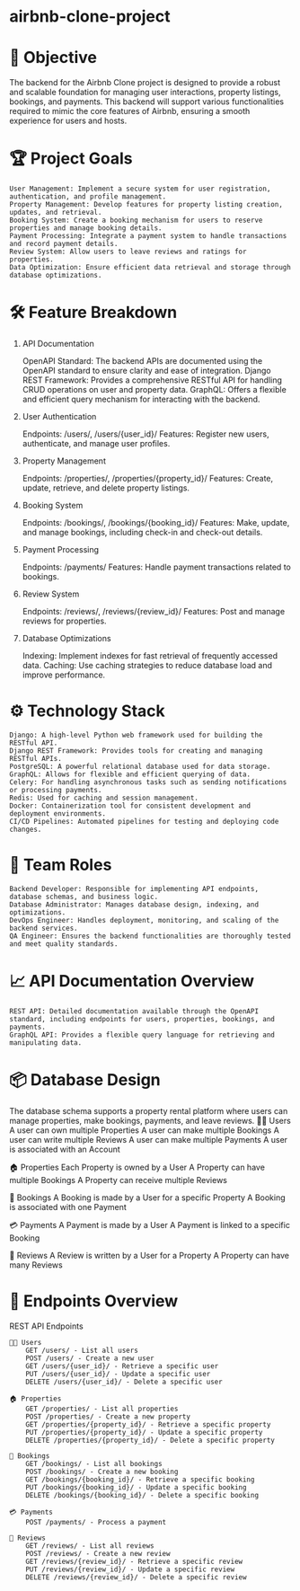 # airbnb-clone-project

# 🚀 Objective

The backend for the Airbnb Clone project is designed to provide a robust and scalable foundation for managing user interactions, property listings, 
bookings, and payments. This backend will support various functionalities required to mimic the core features of Airbnb, ensuring a smooth experience 
for users and hosts.
# 🏆 Project Goals

    User Management: Implement a secure system for user registration, authentication, and profile management.
    Property Management: Develop features for property listing creation, updates, and retrieval.
    Booking System: Create a booking mechanism for users to reserve properties and manage booking details.
    Payment Processing: Integrate a payment system to handle transactions and record payment details.
    Review System: Allow users to leave reviews and ratings for properties.
    Data Optimization: Ensure efficient data retrieval and storage through database optimizations.

# 🛠️ Feature Breakdown
1. API Documentation

    OpenAPI Standard: The backend APIs are documented using the OpenAPI standard to ensure clarity and ease of integration.
    Django REST Framework: Provides a comprehensive RESTful API for handling CRUD operations on user and property data.
    GraphQL: Offers a flexible and efficient query mechanism for interacting with the backend.

2. User Authentication

    Endpoints: /users/, /users/{user_id}/
    Features: Register new users, authenticate, and manage user profiles.

3. Property Management

    Endpoints: /properties/, /properties/{property_id}/
    Features: Create, update, retrieve, and delete property listings.

4. Booking System

    Endpoints: /bookings/, /bookings/{booking_id}/
    Features: Make, update, and manage bookings, including check-in and check-out details.

5. Payment Processing

    Endpoints: /payments/
    Features: Handle payment transactions related to bookings.

6. Review System

    Endpoints: /reviews/, /reviews/{review_id}/
    Features: Post and manage reviews for properties.

7. Database Optimizations

    Indexing: Implement indexes for fast retrieval of frequently accessed data.
    Caching: Use caching strategies to reduce database load and improve performance.

# ⚙️ Technology Stack

    Django: A high-level Python web framework used for building the RESTful API.
    Django REST Framework: Provides tools for creating and managing RESTful APIs.
    PostgreSQL: A powerful relational database used for data storage.
    GraphQL: Allows for flexible and efficient querying of data.
    Celery: For handling asynchronous tasks such as sending notifications or processing payments.
    Redis: Used for caching and session management.
    Docker: Containerization tool for consistent development and deployment environments.
    CI/CD Pipelines: Automated pipelines for testing and deploying code changes.

# 👥 Team Roles
    
    Backend Developer: Responsible for implementing API endpoints, database schemas, and business logic.
    Database Administrator: Manages database design, indexing, and optimizations.
    DevOps Engineer: Handles deployment, monitoring, and scaling of the backend services.
    QA Engineer: Ensures the backend functionalities are thoroughly tested and meet quality standards.

# 📈 API Documentation Overview

    REST API: Detailed documentation available through the OpenAPI standard, including endpoints for users, properties, bookings, and payments.
    GraphQL API: Provides a flexible query language for retrieving and manipulating data.

# 📦 Database Design

The database schema supports a property rental platform where users can manage properties, make bookings, payments, and leave reviews.
🧑‍💼 Users
    A user can own multiple Properties
    A user can make multiple Bookings
    A user can write multiple Reviews
    A user can make multiple Payments
    A user is associated with an Account

🏠 Properties
    Each Property is owned by a User
    A Property can have multiple Bookings
    A Property can receive multiple Reviews

📅 Bookings
    A Booking is made by a User for a specific Property
    A Booking is associated with one Payment

💳 Payments
    A Payment is made by a User
    A Payment is linked to a specific Booking

📝 Reviews
    A Review is written by a User for a Property
    A Property can have many Reviews
# 📌 Endpoints Overview
REST API Endpoints

    🧑‍💼 Users
        GET /users/ - List all users
        POST /users/ - Create a new user
        GET /users/{user_id}/ - Retrieve a specific user
        PUT /users/{user_id}/ - Update a specific user
        DELETE /users/{user_id}/ - Delete a specific user

    🏠 Properties
        GET /properties/ - List all properties
        POST /properties/ - Create a new property
        GET /properties/{property_id}/ - Retrieve a specific property
        PUT /properties/{property_id}/ - Update a specific property
        DELETE /properties/{property_id}/ - Delete a specific property

    📅 Bookings
        GET /bookings/ - List all bookings
        POST /bookings/ - Create a new booking
        GET /bookings/{booking_id}/ - Retrieve a specific booking
        PUT /bookings/{booking_id}/ - Update a specific booking
        DELETE /bookings/{booking_id}/ - Delete a specific booking

    💳 Payments
        POST /payments/ - Process a payment

    📝 Reviews
        GET /reviews/ - List all reviews
        POST /reviews/ - Create a new review
        GET /reviews/{review_id}/ - Retrieve a specific review
        PUT /reviews/{review_id}/ - Update a specific review
        DELETE /reviews/{review_id}/ - Delete a specific review

